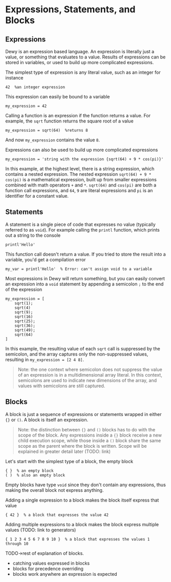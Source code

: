 # Expressions, Statements, and Blocks

## Expressions

Dewy is an expression based language. An expression is literally just a value, or something that evaluates to a value. Results of expressions can be stored in variables, or used to build up more complicated expressions.

The simplest type of expression is any literal value, such as an integer for instance

```dewy
42  %an integer expression
```

This expression can easily be bound to a variable

```dewy
my_expression = 42
```

Calling a function is an expression if the function returns a value. For example, the `sqrt` function returns the square root of a value

```dewy
my_expression = sqrt(64)  %returns 8
```

And now `my_expression` contains the value `8`.

Expressions can also be used to build up more complicated expressions

```dewy
my_expression = 'string with the expression {sqrt(64) + 9 * cos(pi)}'
```

In this example, at the highest level, there is a string expression, which contains a nested expression. The nested expression `sqrt(64) + 9 * cos(pi)` is a mathematical expression, built up from smaller expressions combined with math operators `+` and `*`. `sqrt(64)` and `cos(pi)` are both a function call expressions, and `64`, `9` are literal expressions and `pi` is an identifier for a constant value.

## Statements

A statement is a single piece of code that expresses no value (typically referred to as `void`). For example calling the `printl` function, which prints out a string to the console

```dewy
printl'Hello'
```

This function call doesn't return a value. If you tried to store the result into a variable, you'd get a compilation error

```dewy
my_var = printl'Hello'  % Error: can't assign void to a variable
```

Most expressions in Dewy will return something, but you can easily convert an expression into a `void` statement by appending a semicolon `;` to the end of the expression

```dewy
my_expression = [
    sqrt(1);
    sqrt(4)
    sqrt(9);
    sqrt(16)
    sqrt(25);
    sqrt(36);
    sqrt(49);
    sqrt(64)
]
```

In this example, the resulting value of each `sqrt` call is suppressed by the semicolon, and the array captures only the non-suppressed values, resulting in `my_expression = [2 4 8]`.

> Note: the one context where semicolon does not suppress the value of an expression is in a multidimensional array literal. In this context, semicolons are used to indicate new dimensions of the array, and values with semicolons are still captured.

## Blocks

A block is just a sequence of expressions or statements wrapped in either `{}` or `()`. A block is itself an expression.

> Note: the distinction between `{}` and `()` blocks has to do with the scope of the block. Any expressions inside a `{}` block receive a new child execution scope, while those inside a `()` block share the same scope as the parent where the block is written. Scope will be explained in greater detail later (TODO: link)

Let's start with the simplest type of a block, the empty block

```dewy
{ }  % an empty block
( )  % also an empty block
```

Empty blocks have type `void` since they don't contain any expressions, thus making the overall block not express anything.

Adding a single expression to a block makes the block itself express that value

```dewy
{ 42 }  % a block that expresses the value 42
```

Adding multiple expressions to a block makes the block express multiple values (TODO: link to generators)

```dewy
{ 1 2 3 4 5 6 7 8 9 10 }  % a block that expresses the values 1 through 10
```

TODO->rest of explanation of blocks.

- catching values expressed in blocks
- blocks for precedence overriding
- blocks work anywhere an expression is expected
